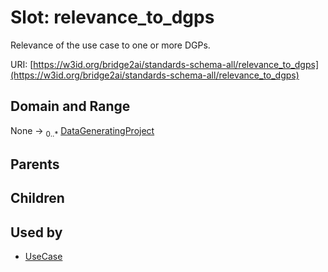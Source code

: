 
# Slot: relevance_to_dgps

Relevance of the use case to one or more DGPs.

URI: [https://w3id.org/bridge2ai/standards-schema-all/relevance_to_dgps](https://w3id.org/bridge2ai/standards-schema-all/relevance_to_dgps)


## Domain and Range

None &#8594;  <sub>0..\*</sub> [DataGeneratingProject](DataGeneratingProject.md)

## Parents


## Children


## Used by

 * [UseCase](UseCase.md)
